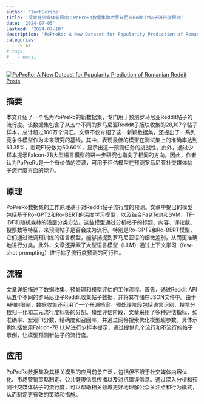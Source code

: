 ```yaml
---
author: 'TechScribe'
title: '探索社交媒体新风向：PoPreRo数据集助力罗马尼亚Reddit帖子流行度预测'
date: '2024-07-05'
Lastmod: '2024-07-10'
description: 'PoPreRo: A New Dataset for Popularity Prediction of Romanian Reddit Posts'
categories:
  - CS.AI
# tags:
#   - emoji
---
```


[![PoPreRo: A New Dataset for Popularity Prediction of Romanian Reddit Posts](https://arxiv-research-1301205113.cos.ap-guangzhou.myqcloud.com/images/2407.04541v1.pdf_0.jpg)](https://arxiv.org/abs/2407.04541v1)

## 摘要

本文介绍了一个名为PoPreRo的新数据集，专门用于预测罗马尼亚Reddit帖子的流行度。该数据集包含了从五个不同的罗马尼亚Reddit子版块收集的28,107个帖子样本，总计超过100万个词汇。文章不仅介绍了这一新颖数据集，还提出了一系列竞争性模型作为未来研究的基线。其中，表现最佳的模型在测试集上的准确率达到61.35%，宏观F1分数为60.60%，显示出这一预测任务的挑战性。此外，通过少样本提示Falcon-7B大型语言模型的进一步研究也指向了相同的方向。因此，作者认为PoPreRo是一个有价值的资源，可用于评估模型在预测罗马尼亚社交媒体帖子流行度方面的能力。<!--more-->

## 原理

PoPreRo数据集的工作原理基于对Reddit帖子流行度的预测。文章中提出的模型包括基于Ro-GPT2和Ro-BERT的深度学习模型，以及结合FastText和SVM、TF-IDF和随机森林的浅层分类方法。这些模型通过分析帖子的标题、内容、评论数、投票数等特征，来预测帖子是否会成为流行。特别是Ro-GPT2和Ro-BERT模型，它们通过微调预训练的语言模型，能够捕捉到罗马尼亚语的细微差别，从而更准确地进行分类。此外，文章还探索了大型语言模型（LLM）通过上下文学习（few-shot prompting）进行帖子流行度预测的可行性。

## 流程

文章详细描述了数据收集、预处理和模型评估的工作流程。首先，通过Reddit API从五个不同的罗马尼亚子Reddit收集帖子数据，并将其存储在JSON文件中。由于API的限制，数据收集还利用了一个开源档案。预处理阶段包括语言识别、投票分数归一化和二元流行度标签的分配。模型评估阶段，文章采用了多种评估指标，如准确率、宏观F1分数、精确度和召回率，并通过网格搜索优化模型超参数。具体示例包括使用Falcon-7B LLM进行少样本提示，通过提供几个流行和不流行的帖子示例，让模型预测新帖子的流行度。

## 应用

PoPreRo数据集及其相关模型的应用前景广泛，包括但不限于社交媒体内容优化、市场营销策略制定、公共健康信息传播以及对抗错误信息。通过深入分析和预测社交媒体帖子的流行度，可以帮助相关领域更好地理解公众关注点和行为模式，从而制定更有效的策略和措施。